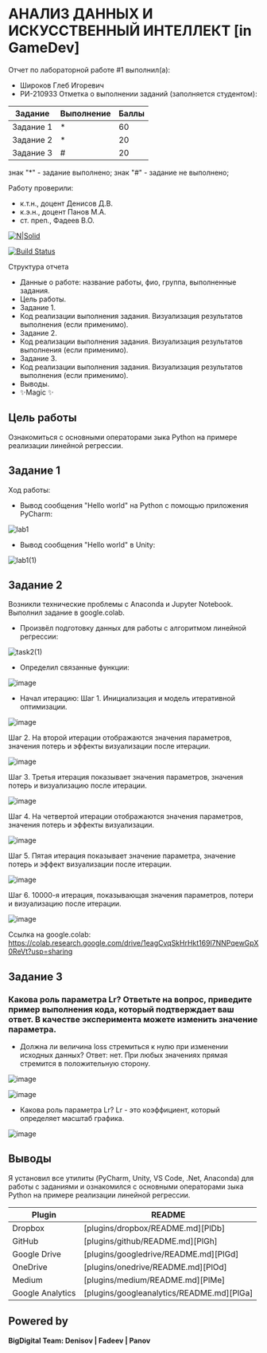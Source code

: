 # АНАЛИЗ ДАННЫХ И ИСКУССТВЕННЫЙ ИНТЕЛЛЕКТ [in GameDev]
Отчет по лабораторной работе #1 выполнил(а):
- Широков Глеб Игоревич
- РИ-210933
Отметка о выполнении заданий (заполняется студентом):

| Задание | Выполнение | Баллы |
| ------ | ------ | ------ |
| Задание 1 | * | 60 |
| Задание 2 | * | 20 |
| Задание 3 | # | 20 |

знак "*" - задание выполнено; знак "#" - задание не выполнено;

Работу проверили:
- к.т.н., доцент Денисов Д.В.
- к.э.н., доцент Панов М.А.
- ст. преп., Фадеев В.О.

[![N|Solid](https://cldup.com/dTxpPi9lDf.thumb.png)](https://nodesource.com/products/nsolid)

[![Build Status](https://travis-ci.org/joemccann/dillinger.svg?branch=master)](https://travis-ci.org/joemccann/dillinger)

Структура отчета

- Данные о работе: название работы, фио, группа, выполненные задания.
- Цель работы.
- Задание 1.
- Код реализации выполнения задания. Визуализация результатов выполнения (если применимо).
- Задание 2.
- Код реализации выполнения задания. Визуализация результатов выполнения (если применимо).
- Задание 3.
- Код реализации выполнения задания. Визуализация результатов выполнения (если применимо).
- Выводы.
- ✨Magic ✨

## Цель работы
Ознакомиться с основными операторами зыка Python на примере реализации линейной регрессии.

## Задание 1
Ход работы:
- Вывод сообщения "Hello world" на Python с помощью приложения PyCharm:

![lab1](https://user-images.githubusercontent.com/80561050/192602848-46a88cf6-9fc5-47c5-aa00-fdd1c11ab0d3.png)

- Вывод сообщения "Hello world" в Unity:

![lab1(1)](https://user-images.githubusercontent.com/80561050/192835769-9e2edd94-46ac-4653-a2b2-425f063cf97e.png)

## Задание 2

Возникли технические проблемы с Anaconda и Jupyter Notebook. Выполнил задание в google.colab.

- Произвёл подготовку данных для работы с алгоритмом линейной регрессии:

![task2(1)](https://user-images.githubusercontent.com/80561050/192855951-ecb3562a-b0cd-4d66-99fb-ac7cd22eacee.png)

- Определил связанные функции:

![image](https://user-images.githubusercontent.com/80561050/192857590-c3e7b37f-d50c-4f03-9444-cdda87a23e25.png)

- Начал итерацию:
Шаг 1. Инициализация и модель итеративной оптимизации.

![image](https://user-images.githubusercontent.com/80561050/192857813-94051069-f74b-4ec5-b328-0b5de508dcbb.png)

Шаг 2. На второй итерации отображаются значения параметров, значения
потерь и эффекты визуализации после итерации.

![image](https://user-images.githubusercontent.com/80561050/192858168-2f0ede6c-bc07-4ab9-a77a-1e1b1ebf14cf.png)

Шаг 3. Третья итерация показывает значения параметров, значения потерь и
визуализацию после итерации.

![image](https://user-images.githubusercontent.com/80561050/192858316-3136a853-c58a-456a-9042-91c11cfa96b8.png)

Шаг 4. На четвертой итерации отображаются значения параметров, значения
потерь и эффекты визуализации.

![image](https://user-images.githubusercontent.com/80561050/192858428-41a8c950-62ec-416c-9acc-a81ebf797667.png)

Шаг 5. Пятая итерация показывает значение параметра, значение потерь и
эффект визуализации после итерации.

![image](https://user-images.githubusercontent.com/80561050/192858578-20bee7df-37fe-4c5f-af1a-932d3b6c86f2.png)

Шаг 6. 10000-я итерация, показывающая значения параметров, потери и
визуализацию после итерации.

![image](https://user-images.githubusercontent.com/80561050/192858734-df6ebdbe-a05c-4a4f-b36f-00b88e2b8cbb.png)

Ссылка на google.colab: https://colab.research.google.com/drive/1eagCvqSkHrHkt169l7NNPqewGpX0ReVt?usp=sharing

## Задание 3
### Какова роль параметра Lr? Ответьте на вопрос, приведите пример выполнения кода, который подтверждает ваш ответ. В качестве эксперимента можете изменить значение параметра.

- Должна ли величина loss стремиться к нулю при изменении исходных данных? Ответ: нет.
При любых значениях прямая стремится в положительную сторону.

![image](https://user-images.githubusercontent.com/80561050/192862388-8ec8dca2-4d8e-4564-9a1d-e9a9333426ef.png)

![image](https://user-images.githubusercontent.com/80561050/192862437-c6f111ac-167e-4e86-9654-06b8b45e5d7c.png)

- Какова роль параметра Lr?
Lr - это коэффициент, который определяет масштаб графика.

![image](https://user-images.githubusercontent.com/80561050/192864087-67c146ee-a1e4-43b4-9fe7-88d6839317b0.png)


## Выводы

Я установил все утилиты (PyCharm, Unity, VS Code, .Net, Anaconda) для работы с заданиями и ознакомился с основными операторами зыка Python на
примере реализации линейной регрессии.

| Plugin | README |
| ------ | ------ |
| Dropbox | [plugins/dropbox/README.md][PlDb] |
| GitHub | [plugins/github/README.md][PlGh] |
| Google Drive | [plugins/googledrive/README.md][PlGd] |
| OneDrive | [plugins/onedrive/README.md][PlOd] |
| Medium | [plugins/medium/README.md][PlMe] |
| Google Analytics | [plugins/googleanalytics/README.md][PlGa] |

## Powered by

**BigDigital Team: Denisov | Fadeev | Panov**
